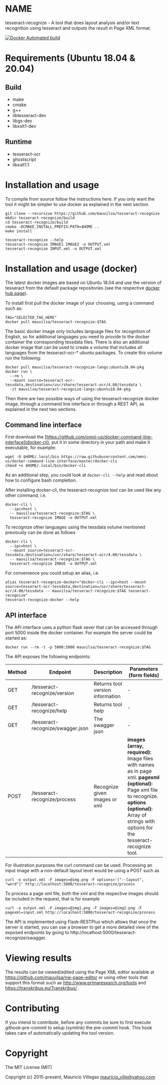 # NAME

tesseract-recognize - A tool that does layout analysis and/or text recognition using tesseract and outputs the result in Page XML format.

[![Docker Automated build](https://img.shields.io/docker/build/mauvilsa/tesseract-recognize.svg)]()


# Requirements (Ubuntu 18.04 & 20.04)

## Build

- make
- cmake
- g++
- libtesseract-dev
- libgs-dev
- libxslt1-dev

## Runtime

- tesseract-ocr
- ghostscript
- libxslt1.1


# Installation and usage

To compile from source follow the instructions here. If you only want the tool
it might be simpler to use docker as explained in the next section.

    git clone --recursive https://github.com/mauvilsa/tesseract-recognize
    mkdir tesseract-recognize/build
    cd tesseract-recognize/build
    cmake -DCMAKE_INSTALL_PREFIX:PATH=$HOME ..
    make install
    
    tesseract-recognize --help
    tesseract-recognize IMAGE1 IMAGE2 -o OUTPUT.xml
    tesseract-recognize INPUT.xml -o OUTPUT.xml


# Installation and usage (docker)

The latest docker images are based on Ubuntu 18.04 and use the version of
tesseract from the default package repositories (see the respective [docker hub
page](https://hub.docker.com/r/mauvilsa/tesseract-recognize/)).

To install first pull the docker image of your choosing, using a command such
as:

    TAG="SELECTED_TAG_HERE"
    docker pull mauvilsa/tesseract-recognize:$TAG

The basic docker image only includes language files for recognition of English,
so for additional languages you need to provide to the docker container the
corresponding tessdata files. There is also an additional docker image that can
be used to create a volume that includes all languages from the tesseract-ocr-*
ubuntu packages. To create this volume run the following:

    docker pull mauvilsa/tesseract-recognize-langs:ubuntu18.04-pkg
    docker run \
      --rm \
      --mount source=tesseract-ocr-tessdata,destination=/usr/share/tesseract-ocr/4.00/tessdata \
      -it mauvilsa/tesseract-recognize-langs:ubuntu18.04-pkg

Then there are two possible ways of using the tesseract-recognize docker image,
through a command line interface or through a REST API, as explained in the next
two sections.


## Command line interface

First download the
[https://github.com/omni-us/docker-command-line-interface](docker-cli), put it
in some directory in your path and make it executable, for example:

    wget -O $HOME/.local/bin https://raw.githubusercontent.com/omni-us/docker-command-line-interface/master/docker-cli
    chmod +x $HOME/.local/bin/docker-cli

As an additional step, you could look at `docker-cli --help` and read about how
to configure bash completion.

After installing docker-cli, the tesseract-recognize tool can be used like any
other command, i.e.

    docker-cli \
      --ipc=host \
      -- mauvilsa/tesseract-recognize:$TAG \
      tesseract-recognize IMAGE -o OUTPUT.xml

To recognize other languages using the tessdata volume mentioned previously can
be done as follows

    docker-cli \
      --ipc=host \
      --mount source=tesseract-ocr-tessdata,destination=/usr/share/tesseract-ocr/4.00/tessdata \
      -- mauvilsa/tesseract-recognize:$TAG \
      tesseract-recognize IMAGE -o OUTPUT.xml

For convenience you could setup an alias, i.e.

    alias tesseract-recognize-docker="docker-cli --ipc=host --mount source=tesseract-ocr-tessdata,destination=/usr/share/tesseract-ocr/4.00/tessdata -- mauvilsa/tesseract-recognize:$TAG tesseract-recognize"
    tesseract-recognize-docker --help


## API interface

The API interface uses a python flask sever that can be accessed through port
5000 inside the docker container. For example the server could be started as:

    docker run --rm -t -p 5000:5000 mauvilsa/tesseract-recognize:$TAG 

The API exposes the following endpoints:

Method | Endpoint                          | Description                      | Parameters (form fields)
------ | --------------------------------- | -------------------------------- | ------------------------
GET    | /tesseract-recognize/version      | Returns tool version information | -
GET    | /tesseract-recognize/help         | Returns tool help                | -
GET    | /tesseract-recognize/swagger.json | The swagger json                 | -
POST   | /tesseract-recognize/process      | Recognize given images or xml    | **images (array, required):** Image files with names as in page xml. **pagexml (optional):** Page xml file to recognize. **options (optional):** Array of strings with options for the tesseract-recognize tool.

For illustration purposes the curl command can be used. Processing an input
image with a non-default layout level would be using a POST such as

    curl -o output.xml -F images=@img.png -F options='["--layout", "word"]' http://localhost:5000/tesseract-recognize/process

To process a page xml file, both the xml and the respective images should be
included in the request, that is for example

    curl -o output.xml -F images=@img1.png -F images=@img2.png -F pagexml=input.xml http://localhost:5000/tesseract-recognize/process

The API is implemented using Flask-RESTPlus which allows that once the server is
started, you can use a browser to get a more detailed view of the exposed
endpoints by going to http://localhost:5000/tesseract-recognize/swagger.


# Viewing results

The results can be viewed/edited using the Page XML editor available at
https://github.com/mauvilsa/nw-page-editor or using other tools that support
this format such as http://www.primaresearch.org/tools and
https://transkribus.eu/Transkribus/ .


# Contributing

If you intend to contribute, before any commits be sure to first execute
githook-pre-commit to setup (symlink) the pre-commit hook. This hook takes care
of automatically updating the tool version.


# Copyright

The MIT License (MIT)

Copyright (c) 2015-present, Mauricio Villegas <mauricio_ville@yahoo.com>
